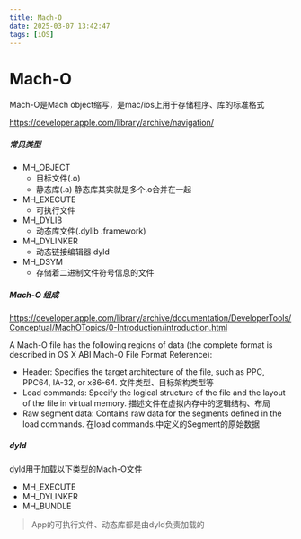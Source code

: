 ```yaml
---
title: Mach-O
date: 2025-03-07 13:42:47
tags: [iOS]
---
```


# Mach-O

Mach-O是Mach object缩写，是mac/ios上用于存储程序、库的标准格式

https://developer.apple.com/library/archive/navigation/

##### 常见类型

- MH_OBJECT
  - 目标文件(.o) 
  - 静态库(.a) 静态库其实就是多个.o合并在一起
- MH_EXECUTE
  - 可执行文件
- MH_DYLIB
  - 动态库文件(.dylib .framework)
- MH_DYLINKER
  - 动态链接编辑器 dyld
- MH_DSYM
  - 存储着二进制文件符号信息的文件

##### Mach-O 组成

https://developer.apple.com/library/archive/documentation/DeveloperTools/Conceptual/MachOTopics/0-Introduction/introduction.html

A Mach-O file has the following regions of data (the complete format is described in OS X ABI Mach-O File Format Reference):

- Header: Specifies the target architecture of the file, such as PPC, PPC64, IA-32, or x86-64.
  文件类型、目标架构类型等
- Load commands: Specify the logical structure of the file and the layout of the file in virtual memory.
  描述文件在虚拟内存中的逻辑结构、布局
- Raw segment data: Contains raw data for the segments defined in the load commands.
  在load commands.中定义的Segment的原始数据

##### dyld

dyld用于加载以下类型的Mach-O文件

- MH_EXECUTE
- MH_DYLINKER
- MH_BUNDLE

> App的可执行文件、动态库都是由dyld负责加载的
